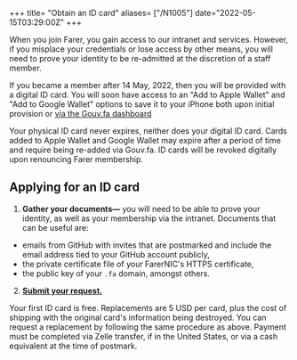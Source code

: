 +++
title= "Obtain an ID card"
aliases= ["/N1005"]
date="2022-05-15T03:29:00Z"
+++

When you join Farer, you gain access to our intranet and services. However, if you misplace your credentials or lose access by other means, you will need to prove your identity to be re-admitted at the discretion of a staff member.

If you became a member after 14 May, 2022, then you will be provided with a digital ID card. You will soon have access to an "Add to Apple Wallet" and "Add to Google Wallet" options to save it to your iPhone both upon initial provision or [via the Gouv.fa dashboard](https://sec.gouv.fa/dashboard)

Your physical ID card never expires, neither does your digital ID card. Cards added to Apple Wallet and Google Wallet may expire after a period of time and require being re-added via Gouv.fa. ID cards will be revoked digitally upon renouncing Farer membership.

## Applying for an ID card
1. **Gather your documents—** you will need to be able to prove your identity, as well as your membership via the intranet. Documents that can be useful are:
  - emails from GitHub with invites that are postmarked and include the email address tied to your GitHub account publicly,
  - the private certificate file of your FarerNIC's HTTPS certificate,
  - the public key of your `.fa` domain, amongst others.
2. **[Submit your request.](https://sec.gouv.fa/request/id)**

Your first ID card is free. Replacements are 5 USD per card, plus the cost of shipping with the original card's information being destroyed. You can request a replacement by following the same procedure as above. Payment must be completed via Zelle transfer, if in the United States, or via a cash equivalent at the time of postmark.
